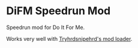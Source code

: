 # DiFM Speedrun Mod
Speedrun mod for Do It For Me.

Works very well with [Tryhrdsnipehrd's mod loader](https://github.com/tryhardsnipehrd/DIFM-ModLoader/releases/latest).
